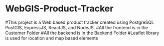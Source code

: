 # WebGIS-Product-Tracker

#This project is a Web based product tracker created using PostgreSQL PostGIS, ExpressJS, ReactJS, and NodeJS.
#All the frontend is in the Customer Folder
#All the backend is in the Backend Folder
#Leaflet library is used for location and map based elements
